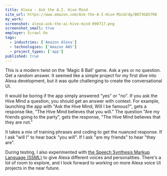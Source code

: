 ```yaml
---
title: Alexa - Ask the A.I. Hive Mind
site_url: https://www.amazon.com/Ask-the-A-I-Hive-Mind/dp/B073GQ57R8
my_work:
screenshot: alexa-ask-the-ai-hive-mind-090717.png
screenshot_small: true
employer: Scrawl On
tags:
  - industries: ['Amazon Alexa']
  - technologies: ['Amazon AWS']
  - project_types: ['app']
published: true
---
```


This is a modern twist on the 'Magic 8 Ball' game. Ask a yes or no question.
Get a random answer. It seemed like a simple project for my first dive into
Alexa development, but it was quite challenging to create the conversational UI.

It would be boring if the app simply answered "yes" or "no". If you ask the
Hive Mind a question, you should get an answer with context. For example, launching
the app with "Ask the Hive Mind, Will I be famous?", gets a response like,
"The Hive Mind believes that you will." The question
"Are my friends going to the party", gets the response,
"The Hive Mind believes that they are not."

It takes a mix of training phrases and coding to get the nuanced response. If
I ask "will I" to hear back "you will". If I ask "are my friends" to hear
"they are".

During testing, I also experimented with
<a href="https://developer.amazon.com/blogs/alexa/post/5c631c3c-0d35-483f-b226-83dd98def117/new-ssml-features-give-alexa-a-wider-range-of-natural-expression" title="the Speech Synthesis Markup Language (SSML)">the Speech Synthesis Markup Language (SSML)</a>
to give Alexa different voices and personalities. There's a lot of room to explore,
and I look forward to working on more Alexa voice UI projects in the near future.
